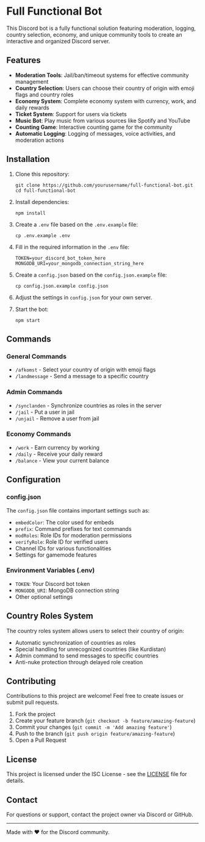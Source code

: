 # Full Functional Bot

This Discord bot is a fully functional solution featuring moderation, logging, country selection, economy, and unique community tools to create an interactive and organized Discord server.

## Features

- **Moderation Tools**: Jail/ban/timeout systems for effective community management
- **Country Selection**: Users can choose their country of origin with emoji flags and country roles
- **Economy System**: Complete economy system with currency, work, and daily rewards
- **Ticket System**: Support for users via tickets
- **Music Bot**: Play music from various sources like Spotify and YouTube
- **Counting Game**: Interactive counting game for the community
- **Automatic Logging**: Logging of messages, voice activities, and moderation actions

## Installation

1. Clone this repository:
   ```
   git clone https://github.com/yourusername/full-functional-bot.git
   cd full-functional-bot
   ```

2. Install dependencies:
   ```
   npm install
   ```

3. Create a `.env` file based on the `.env.example` file:
   ```
   cp .env.example .env
   ```

4. Fill in the required information in the `.env` file:
   ```
   TOKEN=your_discord_bot_token_here
   MONGODB_URI=your_mongodb_connection_string_here
   ```

5. Create a `config.json` based on the `config.json.example` file:
   ```
   cp config.json.example config.json
   ```

6. Adjust the settings in `config.json` for your own server.

7. Start the bot:
   ```
   npm start
   ```

## Commands

### General Commands
- `/afkomst` - Select your country of origin with emoji flags
- `/landmessage` - Send a message to a specific country

### Admin Commands
- `/synclanden` - Synchronize countries as roles in the server
- `/jail` - Put a user in jail
- `/unjail` - Remove a user from jail

### Economy Commands
- `/work` - Earn currency by working
- `/daily` - Receive your daily reward
- `/balance` - View your current balance

## Configuration

### config.json

The `config.json` file contains important settings such as:

- `embedColor`: The color used for embeds
- `prefix`: Command prefixes for text commands
- `modRoles`: Role IDs for moderation permissions
- `verifyRole`: Role ID for verified users
- Channel IDs for various functionalities
- Settings for gamemode features

### Environment Variables (.env)

- `TOKEN`: Your Discord bot token
- `MONGODB_URI`: MongoDB connection string
- Other optional settings

## Country Roles System

The country roles system allows users to select their country of origin:

- Automatic synchronization of countries as roles
- Special handling for unrecognized countries (like Kurdistan)
- Admin command to send messages to specific countries
- Anti-nuke protection through delayed role creation

## Contributing

Contributions to this project are welcome! Feel free to create issues or submit pull requests.

1. Fork the project
2. Create your feature branch (`git checkout -b feature/amazing-feature`)
3. Commit your changes (`git commit -m 'Add amazing feature'`)
4. Push to the branch (`git push origin feature/amazing-feature`)
5. Open a Pull Request

## License

This project is licensed under the ISC License - see the [LICENSE](LICENSE) file for details.

## Contact

For questions or support, contact the project owner via Discord or GitHub.

---

Made with ❤️ for the Discord community.
